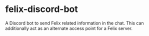 # felix-discord-bot
A Discord bot to send Felix related information in the chat. This can additionally act as an alternate access point for a Felix server.
